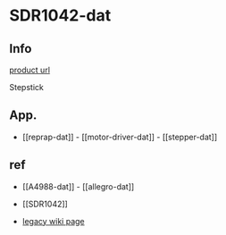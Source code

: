 
# SDR1042-dat

## Info 
 
[product url](https://www.electrodragon.com/w/Stepstick_Stepper_Driver_Board_A4988_V2)

Stepstick 

## App. 

- [[reprap-dat]] - [[motor-driver-dat]] - [[stepper-dat]]

## ref 

- [[A4988-dat]] - [[allegro-dat]]
 
- [[SDR1042]] 

- [legacy wiki page](https://www.electrodragon.com/w/Stepstick_Stepper_Driver_Board_A4988_V2)


